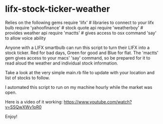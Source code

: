 lifx-stock-ticker-weather
=========================

Relies on the following gems
  require 'lifx' # libraries to connect to your lifx bulb
  require 'yahoofinance' # stock quote api
  require 'weatherboy' # provides weather api
  require 'mactts' # gives access to osx command 'say' to allow voice ability

Anyone with a LIFX smartbulb can run this script to turn their LIFX into a stock ticker. Red for bad days, Green for good and Blue for flat. The 'mactts' gem gives access to your macs' 'say' command, so be prepared for it to read aloud the weather and individual stock information.

Take a look at the very simple main.rb file to update with your location and list of stocks to follow.

I automated this script to run on my machine hourly while the market was open.

Here is a video of it working: https://www.youtube.com/watch?v=SSQwXWv1oR0

Enjoy!
